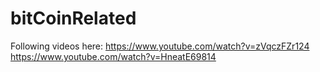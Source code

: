 # bitCoinRelated

Following videos here:
https://www.youtube.com/watch?v=zVqczFZr124
https://www.youtube.com/watch?v=HneatE69814